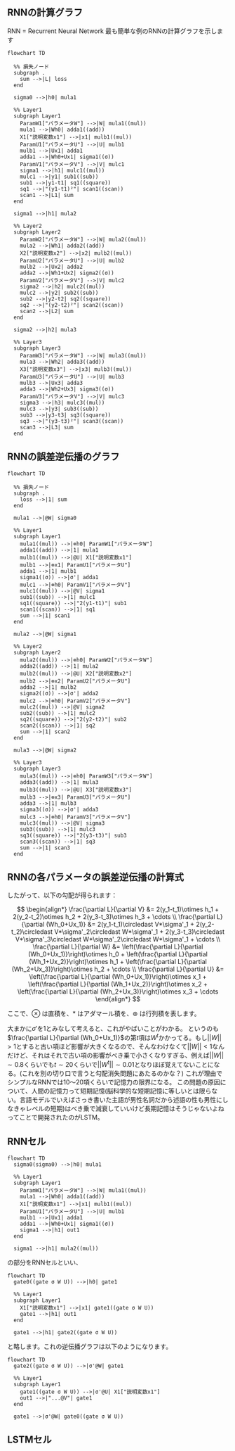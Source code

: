 ## RNNの計算グラフ
RNN = Recurrent Neural Network
最も簡単な例のRNNの計算グラフを示します

```mermaid
flowchart TD

  %% 損失ノード
  subgraph .
    sum -->|L| loss
  end
  
  sigma0 -->|h0| mula1

  %% Layer1
  subgraph Layer1
    ParamW1["パラメータW"] -->|W| mula1((mul))
    mula1 -->|Wh0| adda1((add))
    X1["説明変数x1"] -->|x1| mulb1((mul))
    ParamU1["パラメータU"] -->|U| mulb1
    mulb1 -->|Ux1| adda1
    adda1 -->|Wh0+Ux1| sigma1((σ))
    ParamV1["パラメータV"] -->|V| mulc1
    sigma1 -->|h1| mulc1((mul))
    mulc1 -->|y1| sub1((sub))
    sub1 -->|y1-t1| sq1((square))
    sq1 -->|"(y1-t1)²"| scan1((scan))
    scan1 -->|L1| sum
  end

  sigma1 -->|h1| mula2

  %% Layer2
  subgraph Layer2
    ParamW2["パラメータW"] -->|W| mula2((mul))
    mula2 -->|Wh1| adda2((add))
    X2["説明変数x2"] -->|x2| mulb2((mul))
    ParamU2["パラメータU"] -->|U| mulb2
    mulb2 -->|Ux2| adda2
    adda2 -->|Wh1+Ux2| sigma2((σ))
    ParamV2["パラメータV"] -->|V| mulc2
    sigma2 -->|h2| mulc2((mul))
    mulc2 -->|y2| sub2((sub))
    sub2 -->|y2-t2| sq2((square))
    sq2 -->|"(y2-t2)²"| scan2((scan))
    scan2 -->|L2| sum
  end

  sigma2 -->|h2| mula3

  %% Layer3
  subgraph Layer3
    ParamW3["パラメータW"] -->|W| mula3((mul))
    mula3 -->|Wh2| adda3((add))
    X3["説明変数x3"] -->|x3| mulb3((mul))
    ParamU3["パラメータU"] -->|U| mulb3
    mulb3 -->|Ux3| adda3
    adda3 -->|Wh2+Ux3| sigma3((σ))
    ParamV3["パラメータV"] -->|V| mulc3
    sigma3 -->|h3| mulc3((mul))
    mulc3 -->|y3| sub3((sub))
    sub3 -->|y3-t3| sq3((square))
    sq3 -->|"(y3-t3)²"| scan3((scan))
    scan3 -->|L3| sum
  end

```


## RNNの誤差逆伝播のグラフ
```mermaid
flowchart TD

  %% 損失ノード
  subgraph .
    loss -->|1| sum
  end
  
  mula1 -->|@W| sigma0

  %% Layer1
  subgraph Layer1
    mula1((mul)) -->|⊗h0| ParamW1["パラメータW"]
    adda1((add)) -->|1| mula1
    mulb1((mul)) -->|@U| X1["説明変数x1"]
    mulb1 -->|⊗x1| ParamU1["パラメータU"]
    adda1 -->|1| mulb1
    sigma1((σ)) -->|σ'| adda1
    mulc1 -->|⊗h0| ParamV1["パラメータV"]
    mulc1((mul)) -->|@V| sigma1
    sub1((sub)) -->|1| mulc1
    sq1((square)) -->|"2(y1-t1)"| sub1
    scan1((scan)) -->|1| sq1
    sum -->|1| scan1
  end

  mula2 -->|@W| sigma1

  %% Layer2
  subgraph Layer2
    mula2((mul)) -->|⊗h0| ParamW2["パラメータW"]
    adda2((add)) -->|1| mula2
    mulb2((mul)) -->|@U| X2["説明変数x2"]
    mulb2 -->|⊗x2| ParamU2["パラメータU"]
    adda2 -->|1| mulb2
    sigma2((σ)) -->|σ'| adda2
    mulc2 -->|⊗h0| ParamV2["パラメータV"]
    mulc2((mul)) -->|@V| sigma2
    sub2((sub)) -->|1| mulc2
    sq2((square)) -->|"2(y2-t2)"| sub2
    scan2((scan)) -->|1| sq2
    sum -->|1| scan2
  end

  mula3 -->|@W| sigma2

  %% Layer3
  subgraph Layer3
    mula3((mul)) -->|⊗h0| ParamW3["パラメータW"]
    adda3((add)) -->|1| mula3
    mulb3((mul)) -->|@U| X3["説明変数x3"]
    mulb3 -->|⊗x3| ParamU3["パラメータU"]
    adda3 -->|1| mulb3
    sigma3((σ)) -->|σ'| adda3
    mulc3 -->|⊗h0| ParamV3["パラメータV"]
    mulc3((mul)) -->|@V| sigma3
    sub3((sub)) -->|1| mulc3
    sq3((square)) -->|"2(y3-t3)"| sub3
    scan3((scan)) -->|1| sq3
    sum -->|1| scan3
  end

```

## RNNの各パラメータの誤差逆伝播の計算式
したがって、以下の勾配が得られます：

$$
\begin{align*}
\frac{\partial L}{\partial V} &= 2(y_1-t_1)\otimes h_1 + 2(y_2-t_2)\otimes h_2 + 2(y_3-t_3)\otimes h_3 + \cdots \\
\frac{\partial L}{\partial (Wh_0+Ux_1)} &= 2(y_1-t_1)\circledast V*\sigma'_1 + 2(y_2-t_2)\circledast V*\sigma'_2\circledast W*\sigma'_1 + 2(y_3-t_3)\circledast V*\sigma'_3\circledast W*\sigma'_2\circledast W*\sigma'_1 + \cdots \\
\frac{\partial L}{\partial W} &= \left(\frac{\partial L}{\partial (Wh_0+Ux_1)}\right)\otimes h_0 + \left(\frac{\partial L}{\partial (Wh_1+Ux_2)}\right)\otimes h_1 + \left(\frac{\partial L}{\partial (Wh_2+Ux_3)}\right)\otimes h_2 + \cdots \\
\frac{\partial L}{\partial U} &= \left(\frac{\partial L}{\partial (Wh_0+Ux_1)}\right)\otimes x_1 + \left(\frac{\partial L}{\partial (Wh_1+Ux_2)}\right)\otimes x_2 + \left(\frac{\partial L}{\partial (Wh_2+Ux_3)}\right)\otimes x_3 + \cdots
\end{align*}
$$

ここで、$\otimes$ は直積を、$*$ はアダマール積を、$\circledast$ は行列積を表します。

大まかに$\sigma'$を$1$とみなして考えると、これがやばいことがわかる。
というのも$\frac{\partial L}{\partial (Wh_0+Ux_1)}$の第$t$項は$W^t$かかってる。もし$||W||>1$とすると古い項ほど影響が大きくなるので、そんなわけなくて$||W||<1$なんだけど、それはそれで古い項の影響がべき乗で小さくなりすぎる、例えば$||W||\sim0.8$くらいでも$t\sim20$くらいで$||W^t||\sim0.01$となりほぼ覚えてないことになる。(これを別の切り口で言うと勾配消失問題にあたるのかな？)
これが理由でシンプルなRNNでは10～20項くらいで記憶力の限界になる。
この問題の原因について、人間の記憶力って短期記憶(脳科学的な短期記憶に等しいとは限らない。言語モデルでいえばさっき書いた主語が男性名詞だから述語の性も男性にしなきゃレベルの短期)はべき乗で減衰していいけど長期記憶はそうじゃないよねってことで開発されたのがLSTM。


## RNNセル
```mermaid
flowchart TD
  sigma0(sigma0) -->|h0| mula1

  %% Layer1
  subgraph Layer1
    ParamW1["パラメータW"] -->|W| mula1((mul))
    mula1 -->|Wh0| adda1((add))
    X1["説明変数x1"] -->|x1| mulb1((mul))
    ParamU1["パラメータU"] -->|U| mulb1
    mulb1 -->|Ux1| adda1
    adda1 -->|Wh0+Ux1| sigma1((σ))
    sigma1 -->|h1| out1
  end

  sigma1 -->|h1| mula2((mul))
```
の部分をRNNセルといい、
```mermaid
flowchart TD
  gate0((gate σ W U)) -->|h0| gate1

  %% Layer1
  subgraph Layer1
    X1["説明変数x1"] -->|x1| gate1((gate σ W U))
    gate1 -->|h1| out1
  end

  gate1 -->|h1| gate2((gate σ W U))
```
と略します。これの逆伝播グラフは以下のようになります。
```mermaid
flowchart TD
  gate2((gate σ W U)) -->|σ'@W| gate1

  %% Layer1
  subgraph Layer1
    gate1((gate σ W U)) -->|σ'@U| X1["説明変数x1"]
    out1 -->|"...@V"| gate1
  end

  gate1 -->|σ'@W| gate0((gate σ W U))

```

## LSTMセル